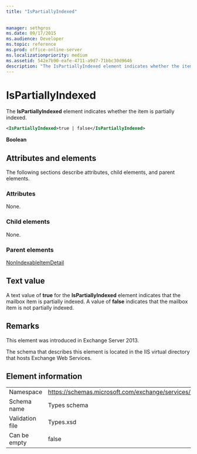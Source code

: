 ```yaml
---
title: "IsPartiallyIndexed"
 
 
manager: sethgros
ms.date: 09/17/2015
ms.audience: Developer
ms.topic: reference
ms.prod: office-online-server
ms.localizationpriority: medium
ms.assetid: 542e7b90-eafe-4711-a9d7-71bbc30d9646
description: "The IsPartiallyIndexed element indicates whether the item is partially indexed."
---
```


# IsPartiallyIndexed

The **IsPartiallyIndexed** element indicates whether the item is partially indexed. 
  
```XML
<IsPartiallyIndexed>true | false</IsPartiallyIndexed>
```

 **Boolean**
## Attributes and elements

The following sections describe attributes, child elements, and parent elements.
  
### Attributes

None.
  
### Child elements

None.
  
### Parent elements

[NonIndexableItemDetail](nonindexableitemdetail.md)
  
## Text value

A text value of **true** for the **IsPartiallyIndexed** element indicates that the mailbox item is partially indexed. A value of **false** indicates that the mailbox item is not partially indexed. 
  
## Remarks

This element was introduced in Exchange Server 2013.
  
The schema that describes this element is located in the IIS virtual directory that hosts Exchange Web Services.
  
## Element information

|||
|:-----|:-----|
|Namespace  <br/> |https://schemas.microsoft.com/exchange/services/2006/types  <br/> |
|Schema name  <br/> |Types schema  <br/> |
|Validation file  <br/> |Types.xsd  <br/> |
|Can be empty  <br/> |false  <br/> |
   

